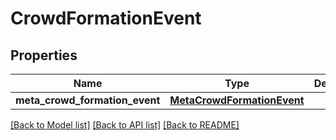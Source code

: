 # CrowdFormationEvent

## Properties
Name | Type | Description | Notes
------------ | ------------- | ------------- | -------------
**meta_crowd_formation_event** | [**MetaCrowdFormationEvent**](MetaCrowdFormationEvent.md) |  | [optional] 

[[Back to Model list]](../README.md#documentation-for-models) [[Back to API list]](../README.md#documentation-for-api-endpoints) [[Back to README]](../README.md)


